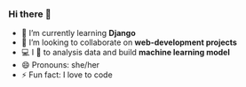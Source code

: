 ### Hi there 👋 


- 🌱 I’m currently learning **Django**
- 👯 I’m looking to collaborate on **web-development projects**
- 💻 I 💛 to analysis data and build **machine learning model**
- 😄 Pronouns: she/her
- ⚡ Fun fact: I love to code 
